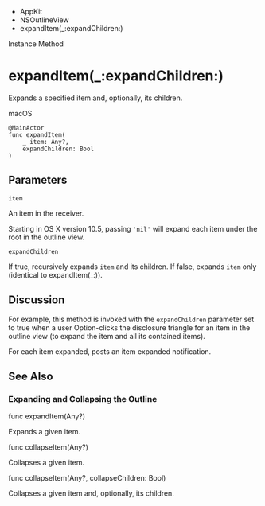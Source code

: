 

- AppKit
- NSOutlineView
-  expandItem(\_:expandChildren:) 

Instance Method

# expandItem(\_:expandChildren:)

Expands a specified item and, optionally, its children.

macOS

``` source
@MainActor
func expandItem(
    _ item: Any?,
    expandChildren: Bool
)
```

## Parameters 

`item`  

An item in the receiver.

Starting in OS X version 10.5, passing `'nil'` will expand each item under the root in the outline view.

`expandChildren`  

If true, recursively expands `item` and its children. If false, expands `item` only (identical to expandItem(_:)).

## Discussion

For example, this method is invoked with the `expandChildren` parameter set to true when a user Option-clicks the disclosure triangle for an item in the outline view (to expand the item and all its contained items).

For each item expanded, posts an item expanded notification.

## See Also

### Expanding and Collapsing the Outline

func expandItem(Any?)

Expands a given item.

func collapseItem(Any?)

Collapses a given item.

func collapseItem(Any?, collapseChildren: Bool)

Collapses a given item and, optionally, its children.

